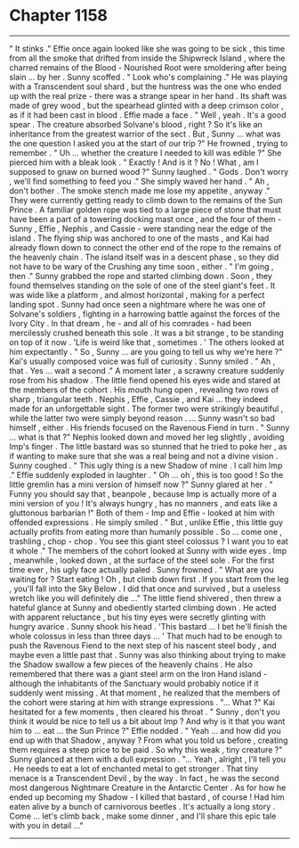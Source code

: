 
# Chapter 1158


---

" It stinks ."
Effie once again looked like she was going to be sick , this time from all the smoke that drifted from inside the Shipwreck Island , where the charred remains of the Blood - Nourished Root were smoldering after being slain ... by her .
Sunny scoffed .
" Look who's complaining ."
He was playing with a Transcendent soul shard , but the huntress was the one who ended up with the real prize - there was a strange spear in her hand . Its shaft was made of grey wood , but the spearhead glinted with a deep crimson color , as if it had been cast in blood .
Effie made a face .
" Well , yeah . It's a good spear . The creature absorbed Solvane's blood , right ? So it's like an inheritance from the greatest warrior of the sect . But , Sunny ... what was the one question I asked you at the start of our trip ?"
He frowned , trying to remember .
" Uh ... whether the creature I needed to kill was edible ?"
She pierced him with a bleak look .
" Exactly ! And is it ? No ! What , am I supposed to gnaw on burned wood ?"
Sunny laughed .
" Gods . Don't worry , we'll find something to feed you ."
She simply waved her hand .
" Ah , don't bother . The smoke stench made me lose my appetite , anyway ."
They were currently getting ready to climb down to the remains of the Sun Prince . A familiar golden rope was tied to a large piece of stone that must have been a part of a towering docking mast once , and the four of them - Sunny , Effie , Nephis , and Cassie - were standing near the edge of the island .
The flying ship was anchored to one of the masts , and Kai had already flown down to connect the other end of the rope to the remains of the heavenly chain . The island itself was in a descent phase , so they did not have to be wary of the Crushing any time soon , either .
" I'm going , then ."
Sunny grabbed the rope and started climbing down .
Soon , they found themselves standing on the sole of one of the steel giant's feet . It was wide like a platform , and almost horizontal , making for a perfect landing spot .
Sunny had once seen a nightmare where he was one of Solvane's soldiers , fighting in a harrowing battle against the forces of the Ivory City . In that dream , he - and all of his comrades - had been mercilessly crushed beneath this sole . It was a bit strange , to be standing on top of it now .
'Life is weird like that , sometimes . '
The others looked at him expectantly .
" So , Sunny ... are you going to tell us why we're here ?"
Kai's usually composed voice was full of curiosity .
Sunny smiled .
" Ah , that . Yes ... wait a second ."
A moment later , a scrawny creature suddenly rose from his shadow . The little fiend opened his eyes wide and stared at the members of the cohort . His mouth hung open , revealing two rows of sharp , triangular teeth .
Nephis , Effie , Cassie , and Kai ... they indeed made for an unforgettable sight . The former two were strikingly beautiful , while the latter two were simply beyond reason .
... Sunny wasn't so bad himself , either .
His friends focused on the Ravenous Fiend in turn .
" Sunny ... what is that ?"
Nephis looked down and moved her leg slightly , avoiding Imp's finger . The little bastard was so stunned that he tried to poke her , as if wanting to make sure that she was a real being and not a divine vision .
Sunny coughed .
" This ugly thing is a new Shadow of mine . I call him Imp ."
Effie suddenly exploded in laughter .
" Oh ... oh , this is too good ! So the little gremlin has a mini version of himself now ?"
Sunny glared at her .
" Funny you should say that , beanpole , because Imp is actually more of a mini version of you ! It's always hungry , has no manners , and eats like a gluttonous barbarian !"
Both of them - Imp and Effie - looked at him with offended expressions .
He simply smiled .
" But , unlike Effie , this little guy actually profits from eating more than humanly possible . So ... come one , trashling , chop - chop . You see this giant steel colossus ? I want you to eat it whole ."
The members of the cohort looked at Sunny with wide eyes .
Imp , meanwhile , looked down , at the surface of the steel sole . For the first time ever , his ugly face actually paled .
Sunny frowned .
" What are you waiting for ? Start eating ! Oh , but climb down first . If you start from the leg , you'll fall into the Sky Below . I did that once and survived , but a useless wretch like you will definitely die ..."
The little fiend shivered , then threw a hateful glance at Sunny and obediently started climbing down . He acted with apparent reluctance , but his tiny eyes were secretly glinting with hungry avarice .
Sunny shook his head .
'This bastard ... I bet he'll finish the whole colossus in less than three days ... '
That much had to be enough to push the Ravenous Fiend to the next step of his nascent steel body , and maybe even a little past that . Sunny was also thinking about trying to make the Shadow swallow a few pieces of the heavenly chains . He also remembered that there was a giant steel arm on the Iron Hand island - although the inhabitants of the Sanctuary would probably notice if it suddenly went missing .
At that moment , he realized that the members of the cohort were staring at him with strange expressions .
"... What ?"
Kai hesitated for a few moments , then cleared his throat .
" Sunny , don't you think it would be nice to tell us a bit about Imp ? And why is it that you want him to ... eat ... the Sun Prince ?"
Effie nodded .
" Yeah ... and how did you end up with that Shadow , anyway ? From what you told us before , creating them requires a steep price to be paid . So why this weak , tiny creature ?"
Sunny glanced at them with a dull expression .
"... Yeah , alright , I'll tell you . He needs to eat a lot of enchanted metal to get stronger . That tiny menace is a Transcendent Devil , by the way . In fact , he was the second most dangerous Nightmare Creature in the Antarctic Center . As for how he ended up becoming my Shadow - I killed that bastard , of course ! Had him eaten alive by a bunch of carnivorous beetles . It's actually a long story . Come ... let's climb back , make some dinner , and I'll share this epic tale with you in detail ..."

---

